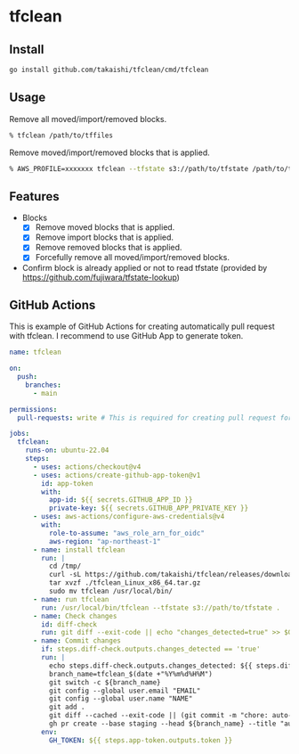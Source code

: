# tfclean

## Install

```bash
go install github.com/takaishi/tfclean/cmd/tfclean
```

## Usage

Remove all moved/import/removed blocks.

```bash
% tfclean /path/to/tffiles
```

Remove moved/import/removed blocks that is applied.

```bash
% AWS_PROFILE=xxxxxxx tfclean --tfstate s3://path/to/tfstate /path/to/tffiles
```

## Features

- Blocks
  - [x] Remove moved blocks that is applied.
  - [x] Remove import blocks that is applied.
  - [x] Remove removed blocks that is applied.
  - [x] Forcefully remove all moved/import/removed blocks.
- Confirm block is already applied or not to read tfstate (provided by https://github.com/fujiwara/tfstate-lookup)

## GitHub Actions

This is example of GitHub Actions for creating automatically pull request with tfclean. I recommend to use GitHub App to generate token.

```yaml
name: tfclean

on:
  push:
    branches:
      - main

permissions:
  pull-requests: write # This is required for creating pull request for auto-remove blocks by tfclean

jobs:
  tfclean:
    runs-on: ubuntu-22.04
    steps:
      - uses: actions/checkout@v4
      - uses: actions/create-github-app-token@v1
        id: app-token
        with:
          app-id: ${{ secrets.GITHUB_APP_ID }}
          private-key: ${{ secrets.GITHUB_APP_PRIVATE_KEY }}
      - uses: aws-actions/configure-aws-credentials@v4
        with:
          role-to-assume: "aws_role_arn_for_oidc"
          aws-region: "ap-northeast-1"
      - name: install tfclean
        run: |
          cd /tmp/
          curl -sL https://github.com/takaishi/tfclean/releases/download/v0.0.3/tfclean_Linux_x86_64.tar.gz --output tfclean_Linux_x86_64.tar.gz
          tar xvzf ./tfclean_Linux_x86_64.tar.gz
          sudo mv tfclean /usr/local/bin/
      - name: run tfclean
        run: /usr/local/bin/tfclean --tfstate s3://path/to/tfstate .
      - name: Check changes
        id: diff-check
        run: git diff --exit-code || echo "changes_detected=true" >> $GITHUB_OUTPUT
      - name: Commit changes
        if: steps.diff-check.outputs.changes_detected == 'true'
        run: |
          echo steps.diff-check.outputs.changes_detected: ${{ steps.diff-check.outputs.changes_detected }}
          branch_name=tfclean_$(date +"%Y%m%d%H%M")
          git switch -c ${branch_name}
          git config --global user.email "EMAIL"
          git config --global user.name "NAME"
          git add .
          git diff --cached --exit-code || (git commit -m "chore: auto-remove blocks by tfclean" && git push origin ${branch_name})
          gh pr create --base staging --head ${branch_name} --title "auto-remove blocks by tfclean" --body ""
        env:
          GH_TOKEN: ${{ steps.app-token.outputs.token }}
```
